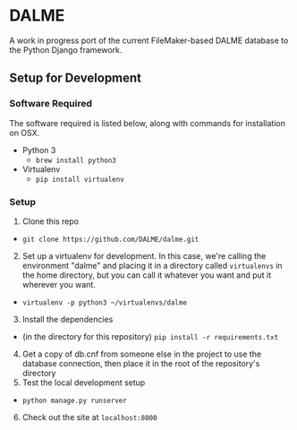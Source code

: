 # DALME

A work in progress port of the current FileMaker-based DALME database to the Python Django framework.

## Setup for Development

### Software Required

The software required is listed below, along with commands for installation on OSX.

- Python 3
  - `brew install python3`
- Virtualenv
  - `pip install virtualenv`

### Setup

1. Clone this repo
  - `git clone https://github.com/DALME/dalme.git`
2. Set up a virtualenv for development. In this case, we're calling the environment "dalme" and placing it in a directory called `virtualenvs` in the home directory, but you can call it whatever you want and put it wherever you want.
  - `virtualenv -p python3 ~/virtualenvs/dalme`
3. Install the dependencies
  - (in the directory for this repository) `pip install -r requirements.txt`
4. Get a copy of db.cnf from someone else in the project to use the database connection, then place it in the root of the repository's directory
5. Test the local development setup
  - `python manage.py runserver`
6. Check out the site at `localhost:8000`
